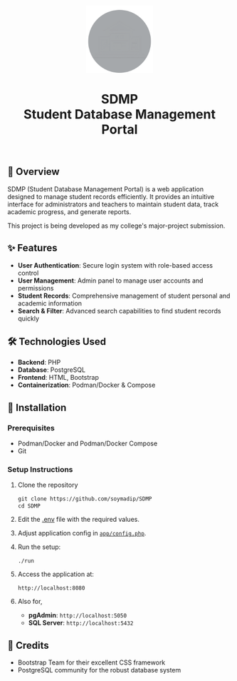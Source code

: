 <div align="center">
<img src="app/src/images/icon.png" width="150">
<h1>SDMP
</br>
Student Database Management Portal</h1>
</div>
<br>


## 📑 Overview

SDMP (Student Database Management Portal) is a web application designed to manage student records efficiently. It provides an intuitive interface for administrators and teachers to maintain student data, track academic progress, and generate reports.  

This project is being developed as my college's major-project submission.


## ✨ Features

- **User Authentication**: Secure login system with role-based access control
- **User Management**: Admin panel to manage user accounts and permissions
- **Student Records**: Comprehensive management of student personal and academic information
- **Search & Filter**: Advanced search capabilities to find student records quickly


## 🛠️ Technologies Used

- **Backend**: PHP
- **Database**: PostgreSQL
- **Frontend**: HTML, Bootstrap
- **Containerization**: Podman/Docker & Compose


## 🚀 Installation

### Prerequisites

- Podman/Docker and Podman/Docker Compose
- Git

### Setup Instructions

1. Clone the repository

   ```shell
   git clone https://github.com/soymadip/SDMP
   cd SDMP
   ```
2. Edit the [.env](./.env) file with the required values.

3. Adjust application config in [`app/config.php`](./app/config.php).

4. Run the setup:

   ```shell
   ./run
   ```
5. Access the application at:
   ```shell
   http://localhost:8080
   ```

6. Also for,
   - **pgAdmin**: `http://localhost:5050`
   - **SQL Server**: `http://localhost:5432`



## 🙏 Credits 

<!-- ai generated -->
- Bootstrap Team for their excellent CSS framework
- PostgreSQL community for the robust database system
